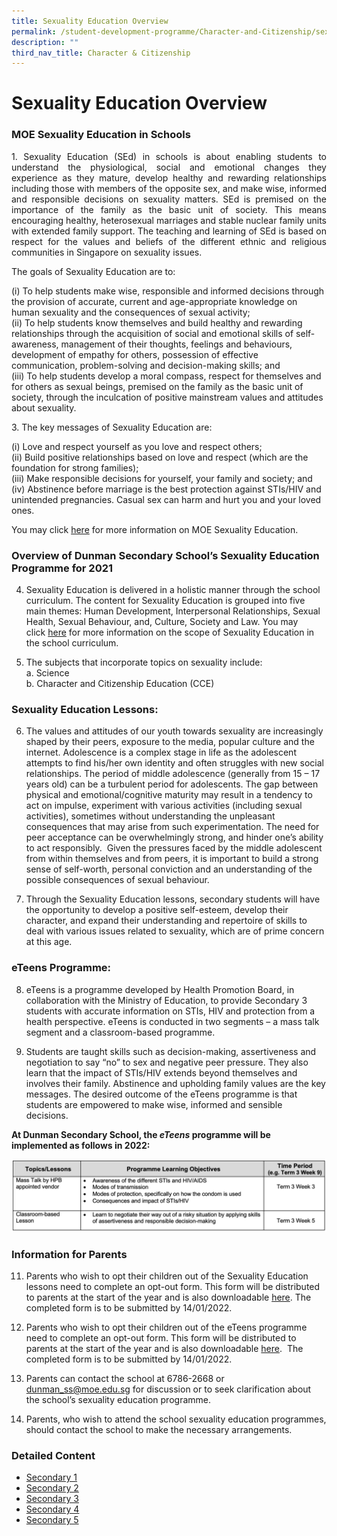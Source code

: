 ```yaml
---
title: Sexuality Education Overview
permalink: /student-development-programme/Character-and-Citizenship/sexuality-education/overview/
description: ""
third_nav_title: Character & Citizenship
---
```

# Sexuality Education Overview

### MOE Sexuality Education in Schools

<p style="text-align: justify;">1. Sexuality Education (SEd) in schools is about enabling students to understand the physiological, social and emotional changes they experience as they mature, develop healthy and rewarding relationships including those with members of the opposite sex, and make wise, informed and responsible decisions on sexuality matters. SEd is premised on the importance of the family as the basic unit of society. This means encouraging healthy, heterosexual marriages and stable nuclear family units with extended family support. The teaching and learning of SEd is based on respect for the values and beliefs of the different ethnic and religious communities in Singapore on sexuality issues.</p>

<p style="text-align: justify;">The goals of Sexuality Education are to: </p>

(i) To help students make wise, responsible and informed decisions through the provision of accurate, current and age-appropriate knowledge on human sexuality and the consequences of sexual activity;  
(ii) To help students know themselves and build healthy and rewarding relationships through the acquisition of social and emotional skills of self-awareness, management of their thoughts, feelings and behaviours, development of empathy for others, possession of effective communication, problem-solving and decision-making skills; and  
(iii) To help students develop a moral compass, respect for themselves and for others as sexual beings, premised on the family as the basic unit of society, through the inculcation of positive mainstream values and attitudes about sexuality.

<p style="text-align: justify;">3. The key messages of Sexuality Education are:</p>

(i) Love and respect yourself as you love and respect others;     
(ii) Build positive relationships based on love and respect (which are the foundation for strong families);  
(iii) Make responsible decisions for yourself, your family and society; and  
(iv) Abstinence before marriage is the best protection against STIs/HIV and unintended pregnancies. Casual sex can harm and hurt you and your loved ones.

You may click [here](https://www.moe.gov.sg/programmes/sexuality-education) for more information on MOE Sexuality Education.

### Overview of Dunman Secondary School’s Sexuality Education Programme for 2021

4. Sexuality Education is delivered in a holistic manner through the school curriculum. The content for Sexuality Education is grouped into five main themes: Human Development, Interpersonal Relationships, Sexual Health, Sexual Behaviour, and, Culture, Society and Law. You may click [here](https://www.moe.gov.sg/programmes/sexuality-education/scope-and-teaching-approach) for more information on the scope of Sexuality Education in the school curriculum.

5. The subjects that incorporate topics on sexuality include:   
a. Science  
b. Character and Citizenship Education (CCE)

### Sexuality Education Lessons:

6. The values and attitudes of our youth towards sexuality are increasingly shaped by their peers, exposure to the media, popular culture and the internet. Adolescence is a complex stage in life as the adolescent attempts to find his/her own identity and often struggles with new social relationships. The period of middle adolescence (generally from 15 – 17 years old) can be a turbulent period for adolescents. The gap between physical and emotional/cognitive maturity may result in a tendency to act on impulse, experiment with various activities (including sexual activities), sometimes without understanding the unpleasant consequences that may arise from such experimentation. The need for peer acceptance can be overwhelmingly strong, and hinder one’s ability to act responsibly.  Given the pressures faced by the middle adolescent from within themselves and from peers, it is important to build a strong sense of self-worth, personal conviction and an understanding of the possible consequences of sexual behaviour.

7. Through the Sexuality Education lessons, secondary students will have the opportunity to develop a positive self-esteem, develop their character, and expand their understanding and repertoire of skills to deal with various issues related to sexuality, which are of prime concern at this age.

### eTeens Programme:

8. eTeens is a programme developed by Health Promotion Board, in collaboration with the Ministry of Education, to provide Secondary 3 students with accurate information on STIs, HIV and protection from a health perspective. eTeens is conducted in two segments – a mass talk segment and a classroom-based programme.

9. Students are taught skills such as decision-making, assertiveness and negotiation to say “no” to sex and negative peer pressure. They also learn that the impact of STIs/HIV extends beyond themselves and involves their family. Abstinence and upholding family values are the key messages. The desired outcome of the eTeens programme is that students are empowered to make wise, informed and sensible decisions.

**At Dunman Secondary School, the _eTeens_ programme will be implemented as follows in 2022:**

![](/images/Student%20Development%20Programme/CCP/eTeens.png)

### Information for Parents

11. Parents who wish to opt their children out of the Sexuality Education lessons need to complete an opt-out form. This form will be distributed to parents at the start of the year and is also downloadable [here](/files/Student%20Development%20Programme/Annex%20A%20Parents%20Opt%20Out%20Form%20for%20Growing%20Year%202022.pdf). The completed form is to be submitted by 14/01/2022. 

12. Parents who wish to opt their children out of the eTeens programme need to complete an opt-out form. This form will be distributed to parents at the start of the year and is also downloadable [here](/files/Student%20Development%20Programme/Annex%20B%20Parents%20Opt%20Out%20Form%20for%20eteens%202022.pdf).  The completed form is to be submitted by 14/01/2022.

13. Parents can contact the school at 6786-2668 or dunman_ss@moe.edu.sg for discussion or to seek clarification about the school’s sexuality education programme.

14. Parents, who wish to attend the school sexuality education programmes, should contact the school to make the necessary arrangements.

### Detailed Content

* [Secondary 1](/sexuality-education/secondary-1/)
* [Secondary 2](/sexuality-education/secondary-2/)
* [Secondary 3](/sexuality-education/secondary-3/)
* [Secondary 4](/sexuality-education/secondary-4/)
* [Secondary 5](/sexuality-education/secondary-5/)